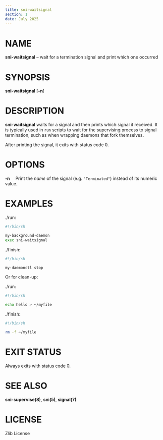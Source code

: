 ```yaml
---
title: sni-waitsignal
section: 1
date: July 2025
---
```


# NAME

**sni-waitsignal** – wait for a termination signal and print which one occurred

# SYNOPSIS

**sni-waitsignal** [**-n**]

# DESCRIPTION

**sni-waitsignal** waits for a signal and then prints which signal it received.
It is typically used in `run` scripts to wait for the supervising process to signal termination, such as when wrapping daemons that fork themselves.

After printing the signal, it exits with status code 0.

# OPTIONS

**-n**
 Print the *name* of the signal (e.g. `"Terminated"`) instead of its numeric value.

# EXAMPLES

./run:
```sh
#!/bin/sh

my-background-daemon
exec sni-waitsignal
````

./finish:
```sh
#!/bin/sh

my-daemonctl stop
````

Or for clean-up:

./run:
```sh
#!/bin/sh

echo hello > ~/myfile
````

./finish:
```sh
#!/bin/sh

rm -f ~/myfile
````

# EXIT STATUS

Always exits with status code 0.

# SEE ALSO

**sni-supervise(8)**, **sni(5)**, **signal(7)**

# LICENSE

Zlib License
